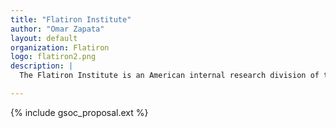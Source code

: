 ```yaml
---
title: "Flatiron Institute"
author: "Omar Zapata"
layout: default
organization: Flatiron
logo: flatiron2.png
description: |
  The Flatiron Institute is an American internal research division of the Simons Foundation, launched in 2016. The mission of the Flatiron Institute is to advance scientific research through computational methods, including data analysis, theory, modeling, and simulation.

---
```


{% include gsoc_proposal.ext %}
